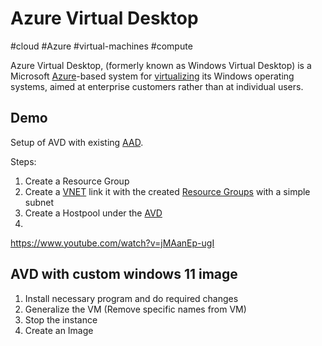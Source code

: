 # Azure Virtual Desktop
#cloud #Azure #virtual-machines #compute 

Azure Virtual Desktop, (formerly known as Windows Virtual Desktop) is a Microsoft [Azure](-=%20Azure%20=-/Azure.md)-based system for [virtualizing](virtualizing) its Windows operating systems,  aimed at enterprise customers rather than at individual users.




## Demo
Setup of AVD with existing [AAD](-=%20Azure%20=-/AAD.md).

Steps:
1. Create a Resource Group
2. Create a [VNET](-=%20Azure%20=-/VNET.md) link it with the created [Resource Groups](-=%20Azure%20=-/Resource%20Groups.md) with a simple subnet
3. Create a Hostpool under the [AVD](-=%20Azure%20=-/AVD.md)
4. 

https://www.youtube.com/watch?v=jMAanEp-ugI

## AVD with custom windows 11 image

1. Install necessary program and do required changes
2. Generalize the VM (Remove specific names from VM) 
3. Stop the instance
4. Create an Image 